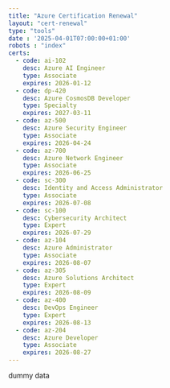 ```yaml
---
title: "Azure Certification Renewal"
layout: "cert-renewal"
type: "tools"
date : '2025-04-01T07:00:00+01:00'
robots : "index"
certs:
  - code: ai-102
    desc: Azure AI Engineer
    type: Associate
    expires: 2026-01-12
  - code: dp-420
    desc: Azure CosmosDB Developer
    type: Specialty
    expires: 2027-03-11
  - code: az-500
    desc: Azure Security Engineer
    type: Associate
    expires: 2026-04-24
  - code: az-700
    desc: Azure Network Engineer
    type: Associate
    expires: 2026-06-25
  - code: sc-300
    desc: Identity and Access Administrator
    type: Associate
    expires: 2026-07-08
  - code: sc-100
    desc: Cybersecurity Architect
    type: Expert
    expires: 2026-07-29
  - code: az-104
    desc: Azure Administrator
    type: Associate
    expires: 2026-08-07
  - code: az-305
    desc: Azure Solutions Architect
    type: Expert
    expires: 2026-08-09
  - code: az-400
    desc: DevOps Engineer
    type: Expert
    expires: 2026-08-13
  - code: az-204
    desc: Azure Developer
    type: Associate
    expires: 2026-08-27
---
```


dummy data
